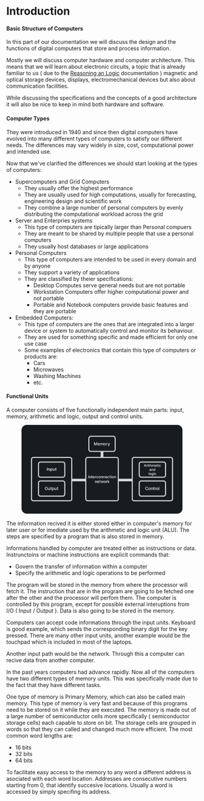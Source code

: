 # Introduction

#### Basic Structure of Computers

In this part of our documentation we will discuss the design and the functions of digital computers that store and process information.

Mostly we will discuss computer hardware and computer architecture. This means that we will learn about electronic circuits, a topic that is already familiar to us ( due to the [Reasoning an Logic](broken-reference) documentation ) magnetic and optical storage devices, displays, electromechanical devices but also about communication facilities.

While discussing the specifications and the concepts of a good architecture it will also be nice to keep in mind both hardware and software.

#### Computer Types

They were introduced in 1940 and since then digital computers have evolved into many different types of computers to satisfy our different needs. The differences may vary widely in size, cost, computational power and intended use.

Now that we've clarified the differences we should start looking at the types of computers:

* Supercomputers and Grid Computers
  * They usually offer the highest performance
  * They are usually used for high computations, usually for forecasting, engineering design and scientific work
  * They combine a large number of personal computers by evenly distributing the computational workload across the grid
* Server and Enterpries systems
  * This type of computers are tipically larger than Personal compuers
  * They are meant to be shared by multiple people that use a personal computers
  * They usually host databases or large applications&#x20;
* Personal Computers
  * This type of computers are intended to be used in every domain and by anyone
  * They support a variety of applications
  * They are classified by theier specifications:
    * Desktop Computes serve general needs but are not portable
    * Workstation Computers offer higher computational power and not portable
    * Portable and Notebook computers provide basic features and they are portable
* Embedded Computers:
  * This type of computers are the ones that are integrated into a larger device or system to automatically control and monitor its behaviour.
  * They are used for something specific and made efficient for only one use case
  * Some examples of electronics that contain this type of computers or products are:
    * Cars
    * Microwaves
    * Washing Machines
    * etc.

#### Functional Units

A computer consists of five functionally independent main parts: input, memory, arithmetic and logic, output and control units.

<figure><img src="../.gitbook/assets/FunctionalUnits.png" alt=""><figcaption></figcaption></figure>

The information recived it is either stored either in computer's memory for later user or for imediate used by the arithmetic and logic unit (ALU). The steps are specified by a program that is also stored in memory.

Informations handled by computer are treated either as instructions or data. Instrunctoins or machine instructions are explicit commands that:

* Govern the transfer of information within a computer
* Specify the arithmetic and logic operations to be performed

The program will be stored in the memory from where the processor will fetch it. The instruction that are in the program are going to be fetched one after the other and the processor will perfom them. The computer  is controlled by this program, except for possible external interuptions from I/O ( Input / Output ). Data is also going to be stored in the memory.

Computers can accept code informations through the input units. Keyboard is  good example, which sends the corresponding binary digit for the key pressed. There are many other input units, another example would be the touchpad which is included in most of the laptops.

Another input path would be the network. Through this a computer can recive data from another computer.&#x20;

In the past years computers had advance rapidly. Now all of the computers have two different types of memory units. This was specifically made due to the fact that they have different tasks.

One type of memory is Primary Memory, which can also be called main memory. This type of memory is very fast and because of this programs need to be stored on it while they are executed. The memory is made out of a large number of semiconductor cells more specifically ( semiconductor storage cells) each capable to store on bit. The storage cells are grouped in words so that they can called and changed much more efficient. The most common word lengths are:

* 16 bits
* 32 bits
* 64 bits

To facilitate easy access to the memory to any word a different address is asociated with each word location. Addresses are consecutive numbers starting from 0, that identify succesive locations. Usually a word is accessed by simply specifing its address.

